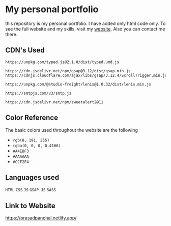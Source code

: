 
# My personal portfolio

this repository is my personal portfolio. I have added only html code only. To see the full website and my skills, visit my [website](https://prasadpanchal.netlify.app/). Also you can contact me there.

## CDN's Used

```
https://unpkg.com/typed.js@2.1.0/dist/typed.umd.js
```
```
https://cdn.jsdelivr.net/npm/gsap@3.12/dist/gsap.min.js
https://cdnjs.cloudflare.com/ajax/libs/gsap/3.12.4/ScrollTrigger.min.js
```

```
https://unpkg.com/@studio-freight/lenis@1.0.32/dist/lenis.min.js
```

```
https://smtpjs.com/v3/smtp.js
```
```
https://cdn.jsdelivr.net/npm/sweetalert2@11
```
## Color Reference

The basic colors used throughout the website are the following 

+ `rgb(0, 191, 255)`
+ `rgba(0, 0, 0, 0.4166)`
+ `#A4EBF3`
+ `#AAAAAA`
+ `#CCF2F4`




## Languages used 

`HTML` `CSS` `JS` `GSAP.JS` `SASS`

## Link to Website 

https://prasadpanchal.netlify.app/